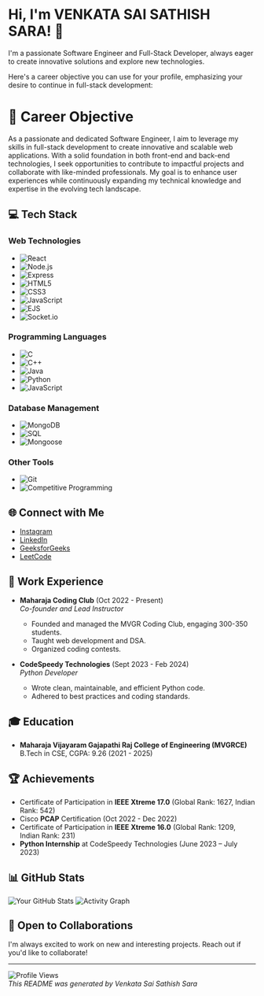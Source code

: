# Hi, I'm VENKATA SAI SATHISH SARA! 👋

I'm a passionate Software Engineer and Full-Stack Developer, always eager to create innovative solutions and explore new technologies.

Here's a career objective you can use for your profile, emphasizing your desire to continue in full-stack development:

# 🎯 Career Objective
As a passionate and dedicated Software Engineer, I aim to leverage my skills in full-stack development to create innovative and scalable web applications. With a solid foundation in both front-end and back-end technologies, I seek opportunities to contribute to impactful projects and collaborate with like-minded professionals. My goal is to enhance user experiences while continuously expanding my technical knowledge and expertise in the evolving tech landscape.
## 💻 Tech Stack

### **Web Technologies**
- ![React](https://img.shields.io/badge/-React-61DAFB?style=flat&logo=react&logoColor=white)
- ![Node.js](https://img.shields.io/badge/-Node.js-339933?style=flat&logo=node.js&logoColor=white)
- ![Express](https://img.shields.io/badge/-Express-000000?style=flat&logo=express&logoColor=white)
- ![HTML5](https://img.shields.io/badge/-HTML5-E34F26?style=flat&logo=html5&logoColor=white)
- ![CSS3](https://img.shields.io/badge/-CSS3-1572B6?style=flat&logo=css3&logoColor=white)
- ![JavaScript](https://img.shields.io/badge/-JavaScript-F7DF1E?style=flat&logo=javascript&logoColor=black)
- ![EJS](https://img.shields.io/badge/-EJS-4F5B93?style=flat&logo=ejs&logoColor=white)
- ![Socket.io](https://img.shields.io/badge/-Socket.io-010101?style=flat&logo=socket.io&logoColor=white)

### **Programming Languages**
- ![C](https://img.shields.io/badge/-C-A8B9CC?style=flat&logo=c&logoColor=black)
- ![C++](https://img.shields.io/badge/-C%2B%2B-F34B7D?style=flat&logo=c%2B%2B&logoColor=white)
- ![Java](https://img.shields.io/badge/-Java-007396?style=flat&logo=java&logoColor=white)
- ![Python](https://img.shields.io/badge/-Python-3776AB?style=flat&logo=python&logoColor=white)
- ![JavaScript](https://img.shields.io/badge/-JavaScript-F7DF1E?style=flat&logo=javascript&logoColor=black)

### **Database Management**
- ![MongoDB](https://img.shields.io/badge/-MongoDB-47A248?style=flat&logo=mongodb&logoColor=white)
- ![SQL](https://img.shields.io/badge/-SQL-003B57?style=flat&logo=postgresql&logoColor=white)
- ![Mongoose](https://img.shields.io/badge/-Mongoose-880000?style=flat&logo=mongoose&logoColor=white)

### **Other Tools**
- ![Git](https://img.shields.io/badge/-Git-F05032?style=flat&logo=git&logoColor=white)
- ![Competitive Programming](https://img.shields.io/badge/-Competitive%20Programming-2D2D2D?style=flat&logo=codeforces&logoColor=white)

## 🌐 Connect with Me

- [Instagram](https://www.instagram.com/_sathish_sara/)
- [LinkedIn](https://www.linkedin.com/in/sathish-svs-5b062423b/)
- [GeeksforGeeks](https://auth.geeksforgeeks.org/user/sathishs8w02/)
- [LeetCode](https://leetcode.com/u/sathishsara/)

## 💼 Work Experience

- **Maharaja Coding Club** (Oct 2022 - Present)  
  *Co-founder and Lead Instructor*  
  - Founded and managed the MVGR Coding Club, engaging 300-350 students.
  - Taught web development and DSA.
  - Organized coding contests.

- **CodeSpeedy Technologies** (Sept 2023 - Feb 2024)  
  *Python Developer*  
  - Wrote clean, maintainable, and efficient Python code.
  - Adhered to best practices and coding standards.

## 🎓 Education

- **Maharaja Vijayaram Gajapathi Raj College of Engineering (MVGRCE)**  
  B.Tech in CSE, CGPA: 9.26 (2021 - 2025)

## 🏆 Achievements

- Certificate of Participation in **IEEE Xtreme 17.0** (Global Rank: 1627, Indian Rank: 542)
- Cisco **PCAP** Certification (Oct 2022 - Dec 2022)
- Certificate of Participation in **IEEE Xtreme 16.0** (Global Rank: 1209, Indian Rank: 231)
- **Python Internship** at CodeSpeedy Technologies (June 2023 – July 2023)

## 📊 GitHub Stats

![Your GitHub Stats](https://github-readme-stats.vercel.app/api?username=sathishsara1&show_icons=true&theme=dark)
![Activity Graph](https://github-profile-summary-cards.vercel.app/api/cards/most-commit-language?username=sathishsara1&theme=dark)

## 🤝 Open to Collaborations

I'm always excited to work on new and interesting projects. Reach out if you'd like to collaborate!

---

![Profile Views](https://komarev.com/ghpvc/?username=sathishsara1)  
*This README was generated by Venkata Sai Sathish Sara*
